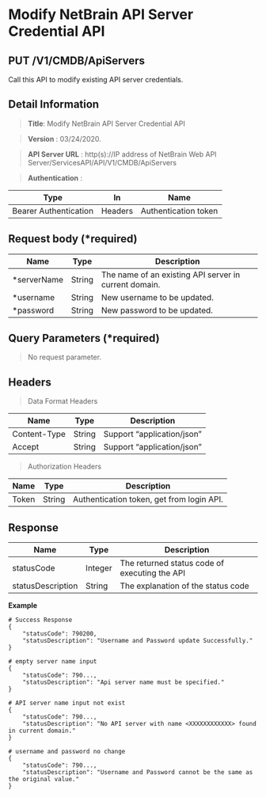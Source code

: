 Modify NetBrain API Server Credential API
=========================================

PUT /V1/CMDB/ApiServers
-----------------------

Call this API to modify existing API server credentials.

Detail Information
------------------

>   **Title**: Modify NetBrain API Server Credential API

>   **Version** : 03/24/2020.

>   **API Server URL** : http(s)://IP address of NetBrain Web API
>   Server/ServicesAPI/API/V1/CMDB/ApiServers

>   **Authentication** :

| Type                  | In      | Name                 |
|-----------------------|---------|----------------------|
| Bearer Authentication | Headers | Authentication token |

Request body (\*required)
-------------------------

| **Name**     | **Type** | **Description**                                       |
|--------------|----------|-------------------------------------------------------|
| \*serverName | String   | The name of an existing API server in current domain. |
| \*username   | String   | New username to be updated.                           |
| \*password   | String   | New password to be updated.                           |

Query Parameters (\*required)
-----------------------------

>   No request parameter.

Headers
-------

>   Data Format Headers

| **Name**     | **Type** | **Description**            |
|--------------|----------|----------------------------|
| Content-Type | String   | Support “application/json” |
| Accept       | String   | Support “application/json” |

>   Authorization Headers

| **Name** | **Type** | **Description**                           |
|----------|----------|-------------------------------------------|
| Token    | String   | Authentication token, get from login API. |

Response
--------

| **Name**          | **Type** | **Description**                               |
|-------------------|----------|-----------------------------------------------|
| statusCode        | Integer  | The returned status code of executing the API |
| statusDescription | String   | The explanation of the status code            |

**Example**

~~~~~~~~~~~~~~~~~~~~~~~~~~~~~~~~~~~~~~~~~~~~~~~~~~~~~~~~~~~~~~~~~~~~~~~~~~~~~~~~
# Success Response
{
    "statusCode": 790200,
    "statusDescription": "Username and Password update Successfully."
}

# empty server name input
{
    "statusCode": 790...,
    "statusDescription": "Api server name must be specified."
}

# API server name input not exist
{
    "statusCode": 790...,
    "statusDescription": "No API server with name <XXXXXXXXXXXX> found in current domain."
}

# username and password no change
{
    "statusCode": 790...,
    "statusDescription": "Username and Password cannot be the same as the original value."
}
~~~~~~~~~~~~~~~~~~~~~~~~~~~~~~~~~~~~~~~~~~~~~~~~~~~~~~~~~~~~~~~~~~~~~~~~~~~~~~~~
